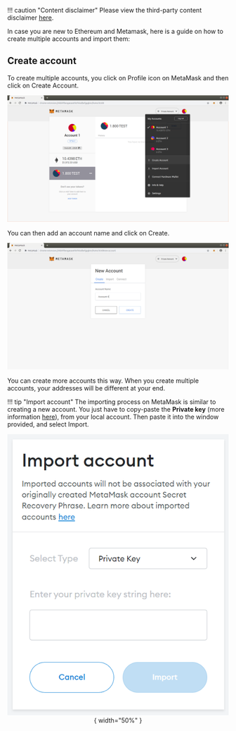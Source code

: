 !!! caution "Content disclaimer"
    Please view the third-party content disclaimer [here](https://github.com/0xPolygon/wiki/blob/master/CONTENT_DISCLAIMER.md).

In case you are new to Ethereum and Metamask, here is a guide on how to create multiple accounts and import them:

## Create account

To create multiple accounts, you click on Profile icon on MetaMask and then click on Create Account.

![img](../../../img/tools/wallet/metamask/create-accounts.png)

You can then add an account name and click on Create.

![img](../../../img/tools/wallet/metamask/create-new-account.png)

You can create more accounts this way. When you create multiple accounts, your addresses will be different at your end.

!!! tip "Import account"
    The importing process on MetaMask is similar to creating a new account. You just have to copy-paste the **Private key** (more information [here](https://metamask.zendesk.com/hc/en-us/articles/360015289632-How-to-export-an-account-s-private-key#:~:text=On%20the%20account%20page%2C%20click,click%20%E2%80%9CConfirm%E2%80%9D%20to%20proceed.)), from your local account. Then paste it into the window provided, and select Import.
    <center>
    ![img](../../../img/tools/wallet/metamask/develop/import-account.png){ width="50%" }
    </center>
